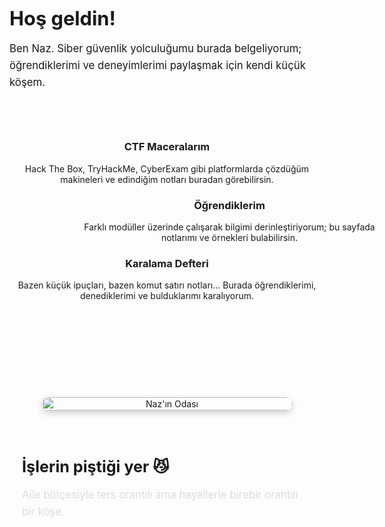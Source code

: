 <div style="display: flex; align-items: center; justify-content: space-between; gap: 40px; flex-wrap: wrap; margin-top: 60px;">

  <!-- Sol taraf: Karşılama metni -->
  <div style="flex: 1; min-width: 250px;">
    <h1 style="font-size: 2.2em; margin-bottom: 12px;">Hoş geldin!</h1>
    <p style="font-size: 1.2em; line-height: 1.6;">
    Ben Naz. Siber güvenlik yolculuğumu burada belgeliyorum; öğrendiklerimi ve deneyimlerimi paylaşmak için kendi küçük köşem.
    </p>
  </div>

  <!-- Sağ taraf: Selamlayan avatar -->
  <div style="flex: 1; min-width: 250px; text-align: center;">
    <style>
      .waving-avatar {
        width: 220px;
        height: 220px;
        border-radius: 50%;
        object-fit: cover;
        box-shadow: 0 4px 12px rgba(0, 0, 0, 0.2);
        transition: transform 0.3s ease;
      }

      .waving-avatar:hover {
        transform: rotate(3deg) scale(1.05);
      }
    </style>
    <img src="{{ '/assets/images/waving.png' | relative_url }}" alt="Naz Avatar" class="waving-avatar">
  </div>
</div>

<!-- Altına Eklenen Kartlar -->
<div style="display: flex; flex-direction: column; gap: 40px; margin-top: 80px; padding: 0 20px;">
  <style>
    .card {
      background-color: #1e1e1e;
      color: #eee;
      padding: 24px;
      border-radius: 16px;
      box-shadow: 0 4px 12px rgba(0,0,0,0.2);
      opacity: 0;
      transform: translateY(40px);
      transition: all 0.8s ease;
      max-width: 800px;
      min-width: 800px;
      margin: 0 auto;
    }

    .fade-in-left {
      transform: translateX(-100px);
    }

    .fade-in-right {
      transform: translateX(100px);
    }

    .card.visible {
      opacity: 1;
      transform: translateX(0);
    }
  </style>

  <div class="card fade-in-left">
    <h3>CTF Maceralarım</h3>
    <p>Hack The Box, TryHackMe, CyberExam gibi platformlarda çözdüğüm makineleri ve edindiğim notları buradan görebilirsin.</p>
  </div>

  <div class="card fade-in-right">
    <h3>Öğrendiklerim</h3>
    <p>Farklı modüller üzerinde çalışarak bilgimi derinleştiriyorum; bu sayfada notlarımı ve örnekleri bulabilirsin.</p>
  </div>

  <div class="card fade-in-left">
    <h3>Karalama Defteri</h3>
    <p>Bazen küçük ipuçları, bazen komut satırı notları… Burada öğrendiklerimi, denediklerimi ve bulduklarımı karalıyorum.</p>
  </div>
</div>

<!-- Odamın Fotoğrafı ve Yazı Bölümü -->
<div style="display: flex; align-items: center; justify-content: center; flex-wrap: wrap; margin-top: 100px; gap: 40px; padding: 0 20px;">
  <!-- Sol: Oda Fotoğrafı -->
  <div style="flex: 1; min-width: 250px; text-align: center;">
    <img src="{{ '/assets/images/odam.jpg' | relative_url }}" alt="Naz'ın Odası" style="width: 100%; max-width: 400px; border-radius: 20px; box-shadow: 0 4px 12px rgba(0,0,0,0.2);">
  </div>

  <!-- Sağ: Yazı -->
  <div style="flex: 1; min-width: 250px;">
    <h2 style="font-size: 1.8em; margin-bottom: 12px;">İşlerin piştiği yer 😼</h2>
    <p style="font-size: 1.2em; line-height: 1.6; color: #ddd;">
      Aile bütçesiyle ters orantılı ama hayallerle birebir orantılı bir köşe. 
    </p>
  </div>
</div>

<script>
  document.addEventListener("DOMContentLoaded", function() {
    const cards = document.querySelectorAll('.card');

    function revealOnScroll() {
      const triggerBottom = window.innerHeight * 0.85;

      cards.forEach(card => {
        const cardTop = card.getBoundingClientRect().top;
        if (cardTop < triggerBottom) {
          card.classList.add('visible');
        }
      });
    }

    window.addEventListener('scroll', revealOnScroll);
    revealOnScroll();
  });
</script>
